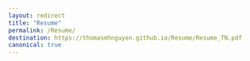 ```yaml
---
layout: redirect
title: "Resume"
permalink: /Resume/
destination: https://thomasmhnguyen.github.io/Resume/Resume_TN.pdf
canonical: true
---
```

